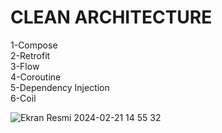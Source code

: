 <h1> CLEAN  ARCHITECTURE </h1> 
1-Compose <br>
2-Retrofit<br>
3-Flow<br>
4-Coroutine<br>
5-Dependency Injection <br> 
6-Coil <br>

![Ekran Resmi 2024-02-21 14 55 32](https://github.com/aliyayman/CleanMovieApp/assets/80852905/0e910a91-ef0b-4545-bbac-77c7232046e7)
